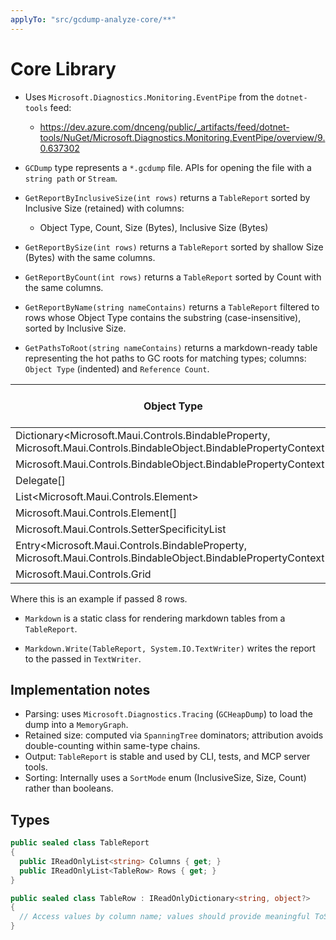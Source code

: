 ```yaml
---
applyTo: "src/gcdump-analyze-core/**"
---
```


# Core Library

* Uses `Microsoft.Diagnostics.Monitoring.EventPipe` from the `dotnet-tools` feed:
  * https://dev.azure.com/dnceng/public/_artifacts/feed/dotnet-tools/NuGet/Microsoft.Diagnostics.Monitoring.EventPipe/overview/9.0.637302

* `GCDump` type represents a `*.gcdump` file. APIs for opening the file with a `string path` or `Stream`.

* `GetReportByInclusiveSize(int rows)` returns a `TableReport` sorted by Inclusive Size (retained) with columns:
  * Object Type, Count, Size (Bytes), Inclusive Size (Bytes)

* `GetReportBySize(int rows)` returns a `TableReport` sorted by shallow Size (Bytes) with the same columns.
* `GetReportByCount(int rows)` returns a `TableReport` sorted by Count with the same columns.
* `GetReportByName(string nameContains)` returns a `TableReport` filtered to rows whose Object Type contains the substring (case-insensitive), sorted by Inclusive Size.
* `GetPathsToRoot(string nameContains)` returns a markdown-ready table representing the hot paths to GC roots for matching types; columns: `Object Type` (indented) and `Reference Count`.

| Object Type                                                                                                          |  Count |   Size (Bytes) | Inclusive Size (Bytes) |
|----------------------------------------------------------------------------------------------------------------------|-------:|---------------:|-----------------------:|
| Dictionary<Microsoft.Maui.Controls.BindableProperty, Microsoft.Maui.Controls.BindableObject.BindablePropertyContext> |  4,025 |        322,000 |             33,105,512 |
| Microsoft.Maui.Controls.BindableObject.BindablePropertyContext                                                       | 32,279 |      1,807,624 |             30,969,496 |
| Delegate[]                                                                                                           |    793 |         76,904 |             28,169,872 |
| List<Microsoft.Maui.Controls.Element>                                                                                |  2,368 |         75,776 |             27,681,536 |
| Microsoft.Maui.Controls.Element[]                                                                                    |    718 |         50,624 |             27,667,744 |
| Microsoft.Maui.Controls.SetterSpecificityList                                                                        | 32,279 |      4,131,712 |             25,267,016 |
| Entry<Microsoft.Maui.Controls.BindableProperty, Microsoft.Maui.Controls.BindableObject.BindablePropertyContext>      |  1,025 |      1,101,248 |             24,822,216 |
| Microsoft.Maui.Controls.Grid                                                                                         |    208 |        174,720 |             21,786,456 |

Where this is an example if passed 8 rows.

* `Markdown` is a static class for rendering markdown tables from a `TableReport`.

* `Markdown.Write(TableReport, System.IO.TextWriter)` writes the report to the passed in `TextWriter`.

## Implementation notes

* Parsing: uses `Microsoft.Diagnostics.Tracing` (`GCHeapDump`) to load the dump into a `MemoryGraph`.
* Retained size: computed via `SpanningTree` dominators; attribution avoids double-counting within same-type chains.
* Output: `TableReport` is stable and used by CLI, tests, and MCP server tools.
* Sorting: Internally uses a `SortMode` enum (InclusiveSize, Size, Count) rather than booleans.


## Types

```csharp
public sealed class TableReport
{
  public IReadOnlyList<string> Columns { get; }
  public IReadOnlyList<TableRow> Rows { get; }
}

public sealed class TableRow : IReadOnlyDictionary<string, object?>
{
  // Access values by column name; values should provide meaningful ToString().
}
```
